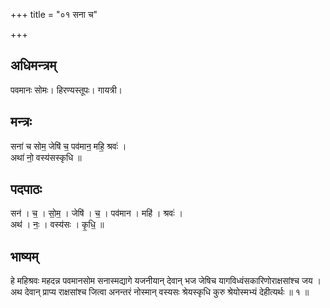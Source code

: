 +++
title = "०१ सना च"

+++
## अधिमन्त्रम्
पवमानः सोमः। हिरण्यस्तूपः। गायत्री।

## मन्त्रः
सना॑ च सोम॒ जेषि॑ च॒ पव॑मान॒ महि॒ श्रवः॑ ।  
अथा॑ नो॒ वस्य॑सस्कृधि ॥

## पदपाठः
सन॑ । च॒ । सो॒म॒ । जेषि॑ । च॒ । पव॑मान । महि॑ । श्रवः॑ ।  
अथ॑ । नः॒ । वस्य॑सः । कृ॒धि॒ ॥

## भाष्यम्
हे महिश्रवः महदन्न पवमानसोम सनास्मद्यागे यजनीयान् देवान् भज जेषिच यागविध्वंसकारिणोराक्षसांश्च जय । अथ देवान् प्राप्य राक्षसांश्च जित्वा अनन्तरं नोस्मान् वस्यसः श्रेयस्कृधि कुरु श्रेयोस्मभ्यं देहीत्यर्थः ॥ १ ॥